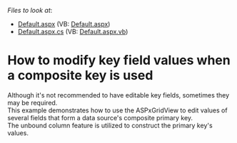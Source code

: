 <!-- default file list -->
*Files to look at*:

* [Default.aspx](./CS/WebSite/Default.aspx) (VB: [Default.aspx](./VB/WebSite/Default.aspx))
* [Default.aspx.cs](./CS/WebSite/Default.aspx.cs) (VB: [Default.aspx.vb](./VB/WebSite/Default.aspx.vb))
<!-- default file list end -->
# How to modify key field values when a composite key is used


<p>Although it's not recommended to have editable key fields, sometimes they may be required.<br />
This example demonstrates how to use the ASPxGridView to edit values of several fields that form a data source's composite primary key.<br />
The unbound column feature is utilized to construct the primary key's values.</p>

<br/>


